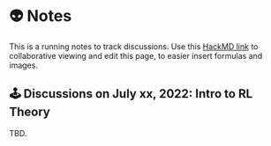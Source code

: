 # 👽 Notes

This is a running notes to track discussions.
Use this [HackMD link](https://hackmd.io/@LEK-LEK/HkvGUfcqc/edit) to collaborative viewing and edit this page, to easier insert formulas and images.

## 🕹 Discussions on July xx, 2022: Intro to RL Theory
TBD.
